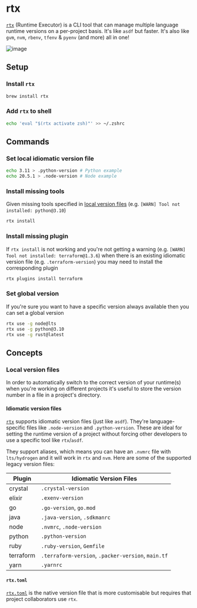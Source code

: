 # rtx

[`rtx`](https://github.com/jdxcode/rtx) (Runtime Executor) is a CLI tool that can manage multiple language runtime versions on a per-project basis. It's like `asdf` but faster. It's also like `gvm`, `nvm`, `rbenv`, `tfenv` & `pyenv` (and more) all in one!

![image](https://github.com/jdxcode/rtx/raw/main/docs/demo.gif)

## Setup

### Install `rtx`

```sh
brew install rtx
```

### Add `rtx` to shell

```sh
echo 'eval "$(rtx activate zsh)"' >> ~/.zshrc
```

## Commands

### Set local idiomatic version file

```sh
echo 3.11 > .python-version # Python example
echo 20.5.1 > .node-version # Node example
```

### Install missing tools

Given missing tools specified in [local version files](#local-version-files) (e.g. `[WARN] Tool not installed: python@3.10`)

```sh
rtx install
```

### Install missing plugin

If `rtx install` is not working and you're not getting a warning (e.g. `[WARN] Tool not installed: terraform@1.3.6`) when there is an existing idiomatic version file (e.g. `.terraform-version`) you may need to install the corresponding plugin

```sh
rtx plugins install terraform
```

### Set global version

If you're sure you want to have a specific version always available then you can set a global version

```sh
rtx use -g node@lts
rtx use -g python@3.10
rtx use -g rust@latest
```

## Concepts

### Local version files

In order to automatically switch to the correct version of your runtime(s) when you're working on different projects it's useful to store the version number in a file in a project's directory.

#### Idiomatic version files

[`rtx`](https://github.com/jdxcode/rtx) supports idiomatic version files (just like `asdf`). They're language-specific files like `.node-version` and `.python-version`.
These are ideal for setting the runtime version of a project without forcing other developers to use a specific tool like `rtx`/`asdf`.

They support aliases, which means you can have an `.nvmrc` file with `lts/hydrogen` and it will work in `rtx` and `nvm`. Here are some of the supported legacy version files:

| Plugin     | Idiomatic Version Files                            |
|------------|----------------------------------------------------|
| crystal    | `.crystal-version`                                 |
| elixir     | `.exenv-version`                                   |
| go         | `.go-version`, `go.mod`                            |
| java       | `.java-version`, `.sdkmanrc`                       |
| node       | `.nvmrc`, `.node-version`                          |
| python     | `.python-version`                                  |
| ruby       | `.ruby-version`, `Gemfile`                         |
| terraform  | `.terraform-version`, `.packer-version`, `main.tf` |
| yarn       | `.yarnrc`                                          |

#### `rtx.toml`

[`rtx.toml`](https://github.com/jdx/rtx#rtxtoml) is the native version file that is more customisable but requires that project collaborators use `rtx`.
